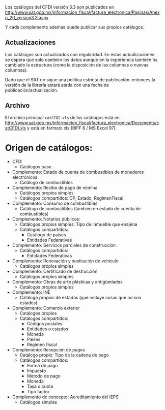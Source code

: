 Los catálogos del CFDI versión 3.3 son publicados en
http://www.sat.gob.mx/informacion_fiscal/factura_electronica/Paginas/Anexo_20_version3.3.aspx

Y cada complemento además puede publicar sus propios catálogos.

## Actualizaciones

Los catálogos son actualizados con regularidad.
En estas actualizaciones se espera que solo cambien los datos aunque en la experiencia
también ha cambiado la estructura (como la disposición de las columnas o nuevas columnas).

Dado que el SAT no sigue una política estricta de publicación, entonces la versión
de la librería estará atada con una fecha de publicación/actualización.

## Archivo

El archivo principal `catCFDI.xls` de los catálogos está en
http://www.sat.gob.mx/informacion_fiscal/factura_electronica/Documents/catCFDI.xls
y está en formato xls (BIFF 8 / MS Excel 97).


# Origen de catálogos:

- CFDI
    * Catálogos base.
- Complemento: Estado de cuenta de combustibles de monederos electrónicos
    * Catálogo de combustibles
- Complemento: Recibo de pago de nómina
    * Catálogos propios simples
    * Catálogos compartidos: CP, Estado, RegimenFiscal
- Complemento: Consumo de combustibles
    * Catálogo de combustibles (también en estado de cuenta de combustibles)
- Complemento: Notarios públicos:
    * Catálogos propios simples: Tipo de inmueble que enajena
    * Catálogos compartidos:
        * Catálogo de países
        * Entidades Federativas
- Complemento: Servicios parciales de construcción:
    * Catálogos compartidos:
        * Entidades Federativas
- Complemento: Renovación y sustitución de vehículo
    * Catálogos propios simples
- Complemento: Certificado de destrucción
    * Catálogos propios simples
- Complemento: Obras de arte plásticas y antigüedades
    * Catálogos propios simples
- Complemento: INE
    * Catálogo propios de estados (que incluye cosas que no son estados)
- Complemento: Comercio exterior
    * Catálogos propios
    * Catálogos compartidos:
        * Códigos postales
        * Entidades o estados
        * Moneda
        * Países
        * Régimen fiscal
- Complemento: Recepción de pagos
    * Catálogo propio: Tipo de la cadena de pago
    * Catálogos compartidos:
        * Forma de pago
        * Impuesto
        * Metodo de pago
        * Moneda
        * Tasa o cuota
        * Tipo factor
- Complemento de concepto: Acreditamiento del IEPS
    * Catálogos simples
